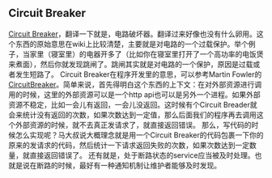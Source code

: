 Circuit Breaker
--------------

[Circuit Breaker](https://en.wikipedia.org/wiki/Circuit_breaker)，翻译一下就是，电路破坏器。翻译过来好像也没有什么卵用。这个东西的原始意思在wiki上比较清楚，主要就是对电路的一个过载保护。举个例子，当家里（寝室里）的电器开多了（比如你在寝室里打开了一个高功率的电饭煲来煮面），然后你就发现跳闸了。跳闸其实就是对电路的一个保护，原因是过载或者发生短路了。
Circuit Breaker在程序开发里的意思，可以参考Martin Fowler的[CircuitBreaker](http://martinfowler.com/bliki/CircuitBreaker.html)。简单来说，首先得明白这个东西的上下文：在对外部资源进行调用的时候，这里的外部资源可以是一个http api也可以是另外一个进程。如果外部资源不稳定，比如一会儿有返回，一会儿没返回。这时候有个Circuit
Breader就会来统计没有返回的次数，如果次数达到一定值，那么后面我们的程序再去调用这个外部资源的时候，就不去真正发请求了，就直接返回错误。
那么，写代码的时候怎么实现呢？马大叔说大概理念就是用一个Circuit Breaker的代码包裹一下你的原来的发请求的代码，然后统计一下请求返回失败的次数，如果次数达到一定数量，就直接返回错误了。
还有就是，处于断路状态的service应当被及时处理。也就是说在断路的时候，最好有一种通知机制让维护者能够及时发现。
